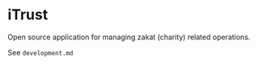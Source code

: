 # iTrust 

Open source application for managing zakat (charity) related operations.

See `development.md` 
